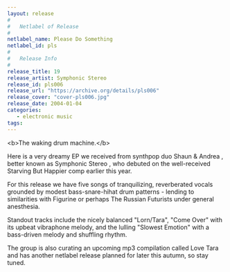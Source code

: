 ```yaml
---
layout: release
#
#   Netlabel of Release
#
netlabel_name: Please Do Something
netlabel_id: pls
#
#   Release Info
#
release_title: 19
release_artist: Symphonic Stereo
release_id: pls006
release_url: "https://archive.org/details/pls006"
release_cover: "cover-pls006.jpg"
release_date: 2004-01-04
categories:
   - electronic music
tags:
---
```

&lt;b&gt;The waking drum machine.&lt;/b&gt;

Here is a very dreamy EP we received from synthpop duo Shaun &amp; Andrea , better known as Symphonic Stereo ,  who debuted on the well-received Starving But Happier comp earlier this year.

For this release we have five songs of tranquilizing, reverberated vocals grounded by modest bass-snare-hihat drum patterns - lending to similarities with Figurine or perhaps The Russian Futurists under general anesthesia.

Standout tracks include the nicely balanced "Lorn/Tara", "Come Over" with its upbeat vibraphone melody, and the lulling "Slowest Emotion" with a bass-driven melody and shuffling rhythm.

The group is also curating an upcoming mp3 compilation called Love Tara and has another netlabel release planned for later this autumn, so stay tuned.